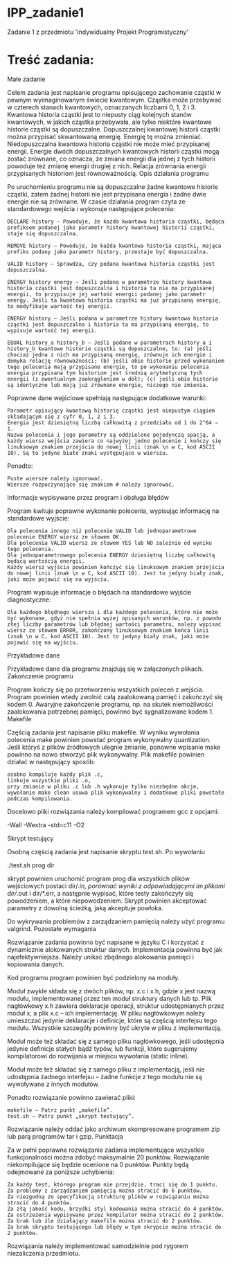 # IPP_zadanie1
Zadanie 1 z przedmiotu 'Indywidualny Projekt Programistyczny'

# Treść zadania:

Małe zadanie

Celem zadania jest napisanie programu opisującego zachowanie cząstki w pewnym wyimaginowanym świecie kwantowym. Cząstka może przebywać w czterech stanach kwantowych, oznaczanych liczbami 0, 1, 2 i 3. Kwantowa historia cząstki jest to niepusty ciąg kolejnych stanów kwantowych, w jakich cząstka przebywała, ale tylko niektóre kwantowe historie cząstki są dopuszczalne. Dopuszczalnej kwantowej historii cząstki można przypisać skwantowaną energię. Energię tę można zmieniać. Niedopuszczalna kwantowa historia cząstki nie może mieć przypisanej energii. Energie dwóch dopuszczalnych kwantowych historii cząstki mogą zostać zrównane, co oznacza, że zmiana energii dla jednej z tych historii powoduje też zmianę energii drugiej z nich. Relacja zrównania energii przypisanych historiom jest równoważnością.
Opis działania programu

Po uruchomieniu programu nie są dopuszczalne żadne kwantowe historie cząstki, zatem żadnej historii nie jest przypisana energia i żadne dwie energie nie są zrównane. W czasie działania program czyta ze standardowego wejścia i wykonuje następujące polecenia:

    DECLARE history – Powoduje, że każda kwantowa historia cząstki, będąca prefiksem podanej jako parametr history kwantowej historii cząstki, staje się dopuszczalna.

    REMOVE history – Powoduje, że każda kwantowa historia cząstki, mająca prefiks podany jako parametr history, przestaje być dopuszczalna.

    VALID history – Sprawdza, czy podana kwantowa historia cząstki jest dopuszczalna.

    ENERGY history energy – Jeśli podana w parametrze history kwantowa historia cząstki jest dopuszczalna i historia ta nie ma przypisanej energii, to przypisuje jej wartość energii podanej jako parametr energy. Jeśli ta kwantowa historia cząstki ma już przypisaną energię, to modyfikuje wartość tej energii.

    ENERGY history – Jeśli podana w parametrze history kwantowa historia cząstki jest dopuszczalna i historia ta ma przypisaną energię, to wypisuje wartość tej energii.

    EQUAL history_a history_b – Jeśli podane w parametrach history_a i history_b kwantowe historie cząstki są dopuszczalne, to: (a) jeśli chociaż jedna z nich ma przypisaną energię, zrównuje ich energie i domyka relację równoważności; (b) jeśli obie historie przed wykonaniem tego polecenia mają przypisane energie, to po wykonaniu polecenia energia przypisana tym historiom jest średnią arytmetyczną tych energii (z ewentualnym zaokrągleniem w dół); (c) jeśli obie historie są identyczne lub mają już zrównane energie, niczego nie zmienia.

Poprawne dane wejściowe spełniają następujące dodatkowe warunki:

    Parametr opisujący kwantową historię cząstki jest niepustym ciągiem składającym się z cyfr 0, 1, 2 i 3.
    Energia jest dziesiętną liczbą całkowitą z przedziału od 1 do 2^64 − 1.
    Nazwa polecenia i jego parametry są oddzielone pojedynczą spacją, a każdy wiersz wejścia zawiera co najwyżej jedno polecenie i kończy się linuksowym znakiem przejścia do nowej linii (znak \n w C, kod ASCII 10). Są to jedyne białe znaki występujące w wierszu.

Ponadto:

    Puste wiersze należy ignorować.
    Wiersze rozpoczynające się znakiem # należy ignorować.

Informacje wypisywane przez program i obsługa błędów

Program kwituje poprawne wykonanie polecenia, wypisując informację na standardowe wyjście:

    Dla polecenia innego niż polecenie VALID lub jednoparametrowe polecenie ENERGY wiersz ze słowem OK.
    Dla polecenia VALID wiersz ze słowem YES lub NO zależnie od wyniku tego polecenia.
    Dla jednoparametrowego polecenia ENERGY dziesiętną liczbę całkowitą będącą wartością energii.
    Każdy wiersz wyjścia powinien kończyć się linuksowym znakiem przejścia do nowej linii (znak \n w C, kod ASCII 10). Jest to jedyny biały znak, jaki może pojawić się na wyjściu.

Program wypisuje informacje o błędach na standardowe wyjście diagnostyczne:

    Dla każdego błędnego wiersza i dla każdego polecenia, które nie może być wykonane, gdyż nie spełnia wyżej opisanych warunków, np. z powodu złej liczby parametrów lub błędnej wartości parametru, należy wypisać wiersz ze słowem ERROR, zakończony linuksowym znakiem końca linii (znak \n w C, kod ASCII 10). Jest to jedyny biały znak, jaki może pojawić się na wyjściu.

Przykładowe dane

Przykładowe dane dla programu znajdują się w załączonych plikach.
Zakończenie programu

Program kończy się po przetworzeniu wszystkich poleceń z wejścia. Program powinien wtedy zwolnić całą zaalokowaną pamięć i zakończyć się kodem 0. Awaryjne zakończenie programu, np. na skutek niemożliwości zaalokowania potrzebnej pamięci, powinno być sygnalizowane kodem 1.
Makefile

Częścią zadania jest napisanie pliku makefile. W wyniku wywołania polecenia make powinien powstać program wykonywalny quantization. Jeśli któryś z plików źródłowych ulegnie zmianie, ponowne wpisanie make powinno na nowo stworzyć plik wykonywalny. Plik makefile powinien działać w następujący sposób:

    osobno kompiluje każdy plik .c,
    linkuje wszystkie pliki .o,
    przy zmianie w pliku .c lub .h wykonuje tylko niezbędne akcje,
    wywołanie make clean usuwa plik wykonywalny i dodatkowe pliki powstałe podczas kompilowania.

Docelowo pliki rozwiązania należy kompilować programem gcc z opcjami:

-Wall -Wextra -std=c11 -O2

Skrypt testujący

Osobną częścią zadania jest napisanie skryptu test.sh. Po wywołaniu

./test.sh prog dir

skrypt powinien uruchomić program prog dla wszystkich plików wejściowych postaci dir/*.in, porównać wyniki z odpowiadającymi im plikami dir/*.out i dir/*.err, a następnie wypisać, które testy zakończyły się powodzeniem, a które niepowodzeniem. Skrypt powinien akceptować parametry z dowolną ścieżką, jaką akceptuje powłoka.

Do wykrywania problemów z zarządzaniem pamięcią należy użyć programu valgrind.
Pozostałe wymagania

Rozwiązanie zadania powinno być napisane w języku C i korzystać z dynamicznie alokowanych struktur danych. Implementacja powinna być jak najefektywniejsza. Należy unikać zbędnego alokowania pamięci i kopiowania danych.

Kod programu program powinien być podzielony na moduły.

Moduł zwykle składa się z dwóch plików, np. x.c i x.h, gdzie x jest nazwą modułu, implementowanej przez ten moduł struktury danych lub tp. Plik nagłówkowy x.h zawiera deklaracje operacji, struktur udostępnianych przez moduł x, a plik x.c – ich implementację. W pliku nagłówkowym należy umieszczać jedynie deklaracje i definicje, które są częścią interfejsu tego modułu. Wszystkie szczegóły powinny być ukryte w pliku z implementacją.

Moduł może też składać się z samego pliku nagłówkowego, jeśli udostępnia jedynie definicje stałych bądź typów, lub funkcji, które sugerujemy kompilatorowi do rozwijania w miejscu wywołania (static inline).

Moduł może też składać się z samego pliku z implementacją, jeśli nie udostępnia żadnego interfejsu – żadne funkcje z tego modułu nie są wywoływane z innych modułów.

Ponadto rozwiązanie powinno zawierać pliki:

    makefile – Patrz punkt „makefile”.
    test.sh – Patrz punkt „skrypt testujący”.

Rozwiązanie należy oddać jako archiwum skompresowane programem zip lub parą programów tar i gzip.
Punktacja

Za w pełni poprawne rozwiązanie zadania implementujące wszystkie funkcjonalności można zdobyć maksymalnie 20 punktów. Rozwiązanie niekompilujące się będzie ocenione na 0 punktów. Punkty będą odejmowane za poniższe uchybienia:

    Za każdy test, którego program nie przejdzie, traci się do 1 punktu.
    Za problemy z zarządzaniem pamięcią można stracić do 6 punktów.
    Za niezgodną ze specyfikacją strukturę plików w rozwiązaniu można stracić do 4 punktów.
    Za złą jakość kodu, brzydki styl kodowania można stracić do 4 punktów.
    Za ostrzeżenia wypisywane przez kompilator można stracić do 2 punktów.
    Za brak lub źle działający makefile można stracić do 2 punktów.
    Za brak skryptu testującego lub błędy w tym skrypcie można stracić do 2 punktów.

Rozwiązania należy implementować samodzielnie pod rygorem niezaliczenia przedmiotu.

